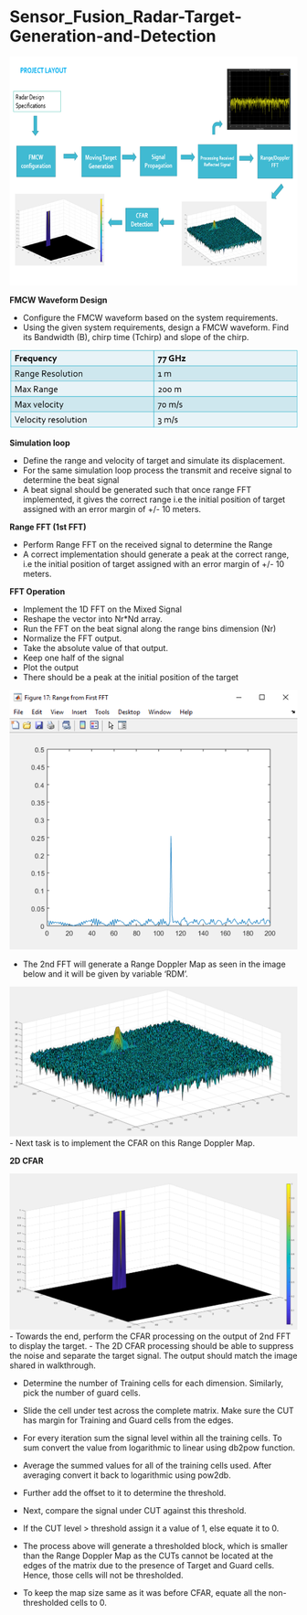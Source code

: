 # Sensor_Fusion_Radar-Target-Generation-and-Detection

<img src="Images/Radar_Project_Layout.PNG" width="700" height="400" />


**FMCW Waveform Design**
- Configure the FMCW waveform based on the system requirements.
- Using the given system requirements, design a FMCW waveform. Find its Bandwidth (B), chirp time (Tchirp) and slope of the chirp.

<img src="Images/Radar_Requirements.png"/>


**Simulation loop**
- Define the range and velocity of target and simulate its displacement.
- For the same simulation loop process the transmit and receive signal to determine the beat signal
- A beat signal should be generated such that once range FFT implemented, it gives the correct range i.e the initial position of target assigned with an error margin of +/- 10 meters.

**Range FFT (1st FFT)**
- Perform Range FFT on the received signal to determine the Range
- A correct implementation should generate a peak at the correct range, i.e the 
initial position of target assigned with an error margin of +/- 10 meters.

**FFT Operation**
- Implement the 1D FFT on the Mixed Signal
- Reshape the vector into Nr*Nd array.
- Run the FFT on the beat signal along the range bins dimension (Nr)
- Normalize the FFT output.
- Take the absolute value of that output.
- Keep one half of the signal
- Plot the output
- There should be a peak at the initial position of the target

<img src="Images/Range.png"/>

- The 2nd FFT will generate a Range Doppler Map as seen in the image below and it will be given by variable ‘RDM’. 

<img src="Images/2D FFT.png"/>
- Next task is to implement the CFAR on this Range Doppler Map.

**2D CFAR**

<img src="Images/CFAR.png" />
- Towards the end, perform the CFAR processing on the output of 2nd FFT to display the target.
- The 2D CFAR processing should be able to suppress the noise and separate
the target signal. The output should match the image shared in walkthrough.

- Determine the number of Training cells for each dimension. Similarly, pick the number of guard cells. 
- Slide the cell under test across the complete matrix. Make sure the CUT has margin for Training and Guard cells from the edges.
- For every iteration sum the signal level within all the training cells. To sum convert the value from logarithmic to linear using db2pow function. 
- Average the summed values for all of the training cells used. After averaging convert it back to logarithmic using pow2db.
- Further add the offset to it to determine the threshold.
- Next, compare the signal under CUT against this threshold.
- If the CUT level > threshold assign it a value of 1, else equate it to 0.
- The process above will generate a thresholded block, which is smaller than the Range Doppler Map as the CUTs cannot be located at the edges of the matrix due to the presence of Target and Guard cells. Hence, those cells will not be thresholded.

- To keep the map size same as it was before CFAR, equate all the non-thresholded cells to 0.
